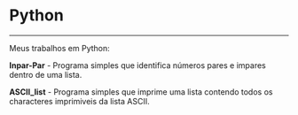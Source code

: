 # Python
---
Meus trabalhos em Python:
  <br>
  
**Inpar-Par** - Programa simples que identifica números pares e impares dentro de uma lista.
  <br>
  
**ASCII_list** - Programa simples que imprime uma lista contendo todos os characteres imprimiveis da lista ASCII.

